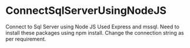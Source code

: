 # ConnectSqlServerUsingNodeJS
Connect to Sql Server using Node JS
Used Express and mssql.
Need to install these packages using npm install.
Change the connection string as per requirement.
